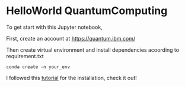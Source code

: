 # HelloWorld QuantumComputing 

To get start with this Jupyter notebook,


First, create an account at https://quantum.ibm.com/ <br>

Then create virtual environment and install dependencies acoording to requirement.txt

```
conda create -n your_env
```

I followed this [tutorial](https://www.youtube.com/watch?v=dZWz4Gs_BuI)  for the installation, check it out! 
